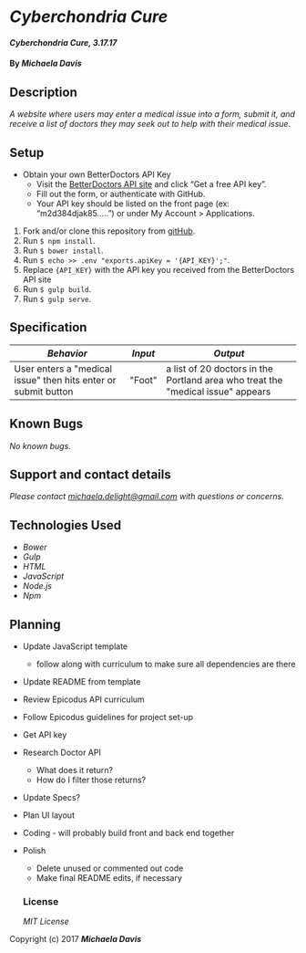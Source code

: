 # _Cyberchondria Cure_

#### _Cyberchondria Cure, 3.17.17_

#### By _**Michaela Davis**_


## Description

_A website where users may enter a medical issue into a form, submit it, and receive a list of doctors they may seek out to help with their medical issue._

## Setup
* Obtain your own BetterDoctors API Key
  * Visit the [BetterDoctors API site](https://developer.betterdoctor.com/) and click “Get a free API key”.
  * Fill out the form, or authenticate with GitHub.
  * Your API key should be listed on the front page (ex: “m2d384djak85…..”) or under My Account > Applications.

1. Fork and/or clone this repository from [gitHub](https://github.com/Michaela-Davis/javascript_cyberchondria-cure.git).
2. Run `$ npm install`.
3. Run `$ bower install`.
4. Run `$ echo >> .env "exports.apiKey = '{API_KEY}';"`.
5. Replace `{API_KEY}` with the API key you received from the BetterDoctors API site
6. Run `$ gulp build`.
7. Run `$ gulp serve`.

## Specification
|    *Behavior*   |    *Input*    |     *Output*    |
|-----------------|---------------|-----------------|
| User enters a "medical issue" then hits enter or submit button | "Foot" | a list of 20 doctors in the Portland area who treat the "medical issue" appears |


## Known Bugs

_No known bugs._

## Support and contact details

_Please contact michaela.delight@gmail.com with questions or concerns._

## Technologies Used

* _Bower_
* _Gulp_
* _HTML_
* _JavaScript_
* _Node.js_
* _Npm_


## Planning

* Update JavaScript template
  * follow along with curriculum to make sure all dependencies are there
* Update README from template
* Review Epicodus API curriculum
* Follow Epicodus guidelines for project set-up
* Get API key
* Research Doctor API
    * What does it return?
    * How do I filter those returns?
* Update Specs?
* Plan UI layout
* Coding - will probably build front and back end together
* Polish
  * Delete unused or commented out code
  * Make final README edits, if necessary

  ### License

  *MIT License*

Copyright (c) 2017 **_Michaela Davis_**
